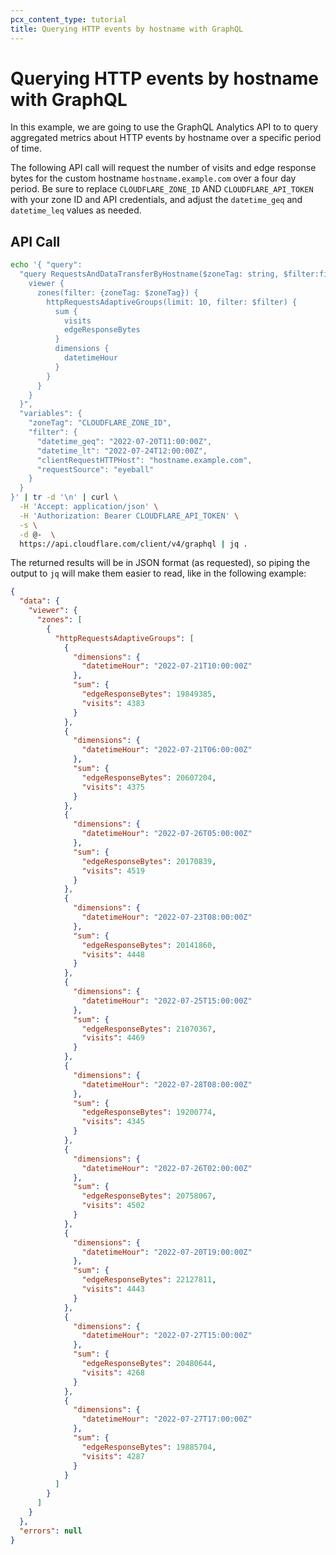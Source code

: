 ```yaml
---
pcx_content_type: tutorial
title: Querying HTTP events by hostname with GraphQL
---
```

 
# Querying HTTP events by hostname with GraphQL
 
In this example, we are going to use the GraphQL Analytics API to to query aggregated metrics about HTTP events by hostname over a specific period of time.
 
The following API call will request the number of visits and edge response bytes for the custom hostname `hostname.example.com` over a four day period. Be sure to replace `CLOUDFLARE_ZONE_ID` AND `CLOUDFLARE_API_TOKEN` with your zone ID and API credentials, and adjust the `datetime_geq` and `datetime_leq` values as needed.
 
## API Call
 
```bash
echo '{ "query":
  "query RequestsAndDataTransferByHostname($zoneTag: string, $filter:filter) {
    viewer {
      zones(filter: {zoneTag: $zoneTag}) {
        httpRequestsAdaptiveGroups(limit: 10, filter: $filter) {
          sum {
            visits
            edgeResponseBytes
          }
          dimensions {
            datetimeHour
          }
        }
      }
    }
  }",
  "variables": {
    "zoneTag": "CLOUDFLARE_ZONE_ID",
    "filter": {
      "datetime_geq": "2022-07-20T11:00:00Z",
      "datetime_lt": "2022-07-24T12:00:00Z",
      "clientRequestHTTPHost": "hostname.example.com",
      "requestSource": "eyeball"
    }
  }
}' | tr -d '\n' | curl \
  -H 'Accept: application/json' \
  -H 'Authorization: Bearer CLOUDFLARE_API_TOKEN' \
  -s \
  -d @-  \
  https://api.cloudflare.com/client/v4/graphql | jq .
```
 
The returned results will be in JSON format (as requested), so piping the output to `jq` will make them easier to read, like in the following example:
 
```json
{
  "data": {
    "viewer": {
      "zones": [
        {
          "httpRequestsAdaptiveGroups": [
            {
              "dimensions": {
                "datetimeHour": "2022-07-21T10:00:00Z"
              },
              "sum": {
                "edgeResponseBytes": 19849385,
                "visits": 4383
              }
            },
            {
              "dimensions": {
                "datetimeHour": "2022-07-21T06:00:00Z"
              },
              "sum": {
                "edgeResponseBytes": 20607204,
                "visits": 4375
              }
            },
            {
              "dimensions": {
                "datetimeHour": "2022-07-26T05:00:00Z"
              },
              "sum": {
                "edgeResponseBytes": 20170839,
                "visits": 4519
              }
            },
            {
              "dimensions": {
                "datetimeHour": "2022-07-23T08:00:00Z"
              },
              "sum": {
                "edgeResponseBytes": 20141860,
                "visits": 4448
              }
            },
            {
              "dimensions": {
                "datetimeHour": "2022-07-25T15:00:00Z"
              },
              "sum": {
                "edgeResponseBytes": 21070367,
                "visits": 4469
              }
            },
            {
              "dimensions": {
                "datetimeHour": "2022-07-28T08:00:00Z"
              },
              "sum": {
                "edgeResponseBytes": 19200774,
                "visits": 4345
              }
            },
            {
              "dimensions": {
                "datetimeHour": "2022-07-26T02:00:00Z"
              },
              "sum": {
                "edgeResponseBytes": 20758067,
                "visits": 4502
              }
            },
            {
              "dimensions": {
                "datetimeHour": "2022-07-20T19:00:00Z"
              },
              "sum": {
                "edgeResponseBytes": 22127811,
                "visits": 4443
              }
            },
            {
              "dimensions": {
                "datetimeHour": "2022-07-27T15:00:00Z"
              },
              "sum": {
                "edgeResponseBytes": 20480644,
                "visits": 4268
              }
            },
            {
              "dimensions": {
                "datetimeHour": "2022-07-27T17:00:00Z"
              },
              "sum": {
                "edgeResponseBytes": 19885704,
                "visits": 4287
              }
            }
          ]
        }
      ]
    }
  },
  "errors": null
}
```
 
